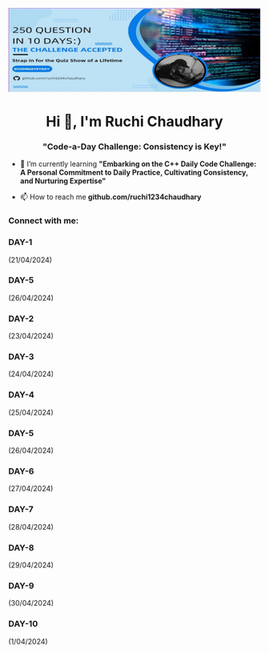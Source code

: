 ![](https://github.com/ruchi1234chaudhary/ruchi1234chaudhary/blob/main/git-banner-correct.jpg)
<h1 align="center">Hi 👋, I'm Ruchi Chaudhary</h1>
<h3 align="center">"Code-a-Day Challenge: Consistency is Key!"</h3>



- 🌱 I’m currently learning **"Embarking on the C++ Daily Code Challenge: A Personal Commitment to Daily Practice, Cultivating Consistency, and Nurturing Expertise"**

- 📫 How to reach me **github.com/ruchi1234chaudhary**

<h3 align="left">Connect with me:</h3>
<p align="left">
</p>

<h3 align="left">DAY-1</h3>                (21/04/2024)                 <h3 align="left">DAY-5</h3>               (26/04/2024)
<h3 align="left">DAY-2</h3>                (23/04/2024)
<h3 align="left">DAY-3</h3>               (24/04/2024)
<h3 align="left">DAY-4</h3>                (25/04/2024)
<h3 align="left">DAY-5</h3>               (26/04/2024)
<h3 align="left">DAY-6</h3>                (27/04/2024)
<h3 align="left">DAY-7</h3>                (28/04/2024)
<h3 align="left">DAY-8</h3>                (29/04/2024)
<h3 align="left">DAY-9</h3>                (30/04/2024)
<h3 align="left">DAY-10</h3>               (1/04/2024)

